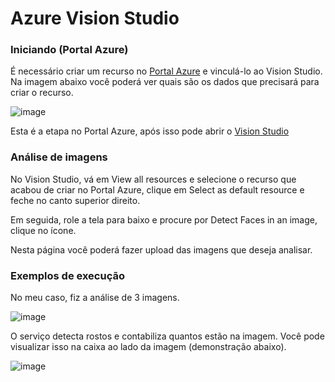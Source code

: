 # Azure Vision Studio



 ### Iniciando (Portal Azure)

É necessário criar um recurso no [Portal Azure](https://portal.azure.com) e vinculá-lo ao Vision Studio. 
Na imagem abaixo você poderá ver quais são os dados que precisará para criar o recurso.

![image](https://github.com/bax7os/Azure-Services/assets/102690664/69ea84ab-051e-445b-956d-5e9fa2bcf27a)

Esta é a etapa no Portal Azure, após isso pode abrir o  [Vision Studio](https://portal.vision.cognitive.azure.com)

### Análise de imagens

No Vision Studio, vá em View all resources e selecione o recurso que acabou de criar no Portal Azure, clique em Select as default resource e feche no canto superior direito. 

Em seguida, role a tela para baixo e procure por Detect Faces in an image, clique no ícone.

Nesta página você poderá fazer upload das imagens que deseja analisar. 

### Exemplos de execução

No meu caso, fiz a análise de 3 imagens. 


![image](https://github.com/bax7os/Azure-Services/assets/102690664/8f5eeaa6-898f-44d3-abda-478118d2f91f)

O serviço detecta rostos e contabiliza quantos estão na imagem. Você pode visualizar isso na caixa ao lado da imagem (demonstração abaixo).

![image](https://github.com/bax7os/Azure-Services/assets/102690664/a00b957a-f5ad-4cdf-b5bf-01fd84a710fa)


